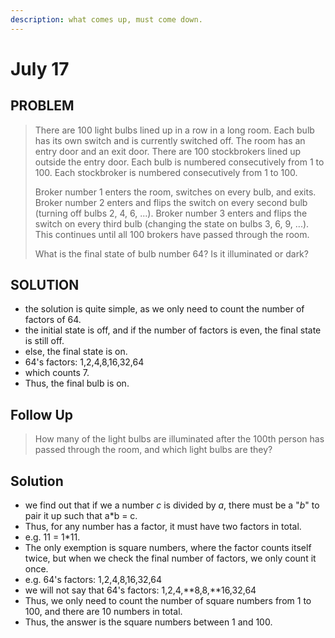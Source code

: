 ```yaml
---
description: what comes up, must come down.
---
```


# July 17

## PROBLEM&#x20;

> There are 100 light bulbs lined up in a row in a long room. Each bulb has its own switch and is currently switched off. The room has an entry door and an exit door. There are 100 stockbrokers lined up outside the entry door. Each bulb is numbered consecutively from 1 to 100. Each stockbroker is numbered consecutively from 1 to 100.
>
>
>
> Broker number 1 enters the room, switches on every bulb, and exits. Broker number 2 enters and flips the switch on every second bulb (turning off bulbs 2, 4, 6, ...). Broker number 3 enters and flips the switch on every third bulb (changing the state on bulbs 3, 6, 9, ...). This continues until all 100 brokers have passed through the room.
>
>
>
> What is the final state of bulb number 64? Is it illuminated or dark?

## SOLUTION

* the solution is quite simple, as we only need to count the number of factors of 64.
* the initial state is off, and if the number of factors is even, the final state is still off.
* else, the final state is on.
* 64's factors: 1,2,4,8,16,32,64
* which counts 7.
* Thus, the final bulb is on.



## Follow Up

> How many of the light bulbs are illuminated after the 100th person has passed through the room, and which light bulbs are they?

## Solution

* we find out that if we a number _c_ is divided by _a_, there must be a "_b_" to pair it up such that a\*b = c.
* Thus, for any number has a factor, it must have two factors in total.
* e.g. 11 = 1\*11.
* The only exemption is square numbers, where the factor counts itself twice, but when we check the final number of factors, we only count it once.
* e.g. 64's factors: 1,2,4,8,16,32,64
* we will not say that 64's factors: 1,2,4,**8,8,**16,32,64
* Thus, we only need to count the number of square numbers from 1 to 100, and there are 10 numbers in total.
* Thus, the answer is the square numbers between 1 and 100.
